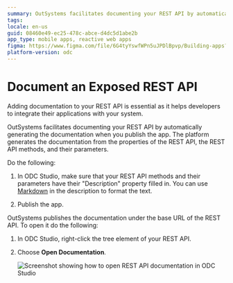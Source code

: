 ```yaml
---
summary: OutSystems facilitates documenting your REST API by automatically generating the documentation when you publish the app.
tags:
locale: en-us
guid: 08460e49-ec25-478c-abce-d4dc5d1abe2b
app_type: mobile apps, reactive web apps
figma: https://www.figma.com/file/6G4tyYswfWPn5uJPDlBpvp/Building-apps?type=design&node-id=3213%3A21228&t=ZwHw8hXeFhwYsO5V-1
platform-version: odc
---
```

# Document an Exposed REST API

Adding documentation to your REST API is essential as it helps developers to integrate their applications with your system.

OutSystems facilitates documenting your REST API by automatically generating the documentation when you publish the app. The platform generates the documentation from the properties of the REST API, the REST API methods, and their parameters.

Do the following:

1. In ODC Studio, make sure that your REST API methods and their parameters have their "Description" property filled in. You can use [Markdown](http://daringfireball.net/projects/markdown/syntax) in the description to format the text.

1. Publish the app.

OutSystems publishes the documentation under the base URL of the REST API. To open it do the following:

1. In ODC Studio, right-click the tree element of your REST API.

1. Choose **Open Documentation**.

    ![Screenshot showing how to open REST API documentation in ODC Studio](images/ss-rest-open-documentation.png "Open REST API Documentation")
